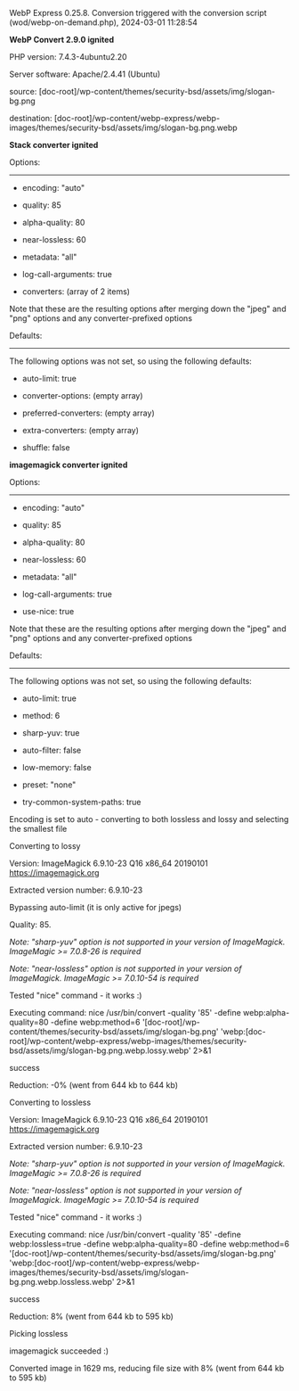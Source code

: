 WebP Express 0.25.8. Conversion triggered with the conversion script (wod/webp-on-demand.php), 2024-03-01 11:28:54

**WebP Convert 2.9.0 ignited** 
PHP version: 7.4.3-4ubuntu2.20
Server software: Apache/2.4.41 (Ubuntu)

source: [doc-root]/wp-content/themes/security-bsd/assets/img/slogan-bg.png
destination: [doc-root]/wp-content/webp-express/webp-images/themes/security-bsd/assets/img/slogan-bg.png.webp

**Stack converter ignited** 

Options:
------------
- encoding: "auto"
- quality: 85
- alpha-quality: 80
- near-lossless: 60
- metadata: "all"
- log-call-arguments: true
- converters: (array of 2 items)

Note that these are the resulting options after merging down the "jpeg" and "png" options and any converter-prefixed options

Defaults:
------------
The following options was not set, so using the following defaults:
- auto-limit: true
- converter-options: (empty array)
- preferred-converters: (empty array)
- extra-converters: (empty array)
- shuffle: false


**imagemagick converter ignited** 

Options:
------------
- encoding: "auto"
- quality: 85
- alpha-quality: 80
- near-lossless: 60
- metadata: "all"
- log-call-arguments: true
- use-nice: true

Note that these are the resulting options after merging down the "jpeg" and "png" options and any converter-prefixed options

Defaults:
------------
The following options was not set, so using the following defaults:
- auto-limit: true
- method: 6
- sharp-yuv: true
- auto-filter: false
- low-memory: false
- preset: "none"
- try-common-system-paths: true

Encoding is set to auto - converting to both lossless and lossy and selecting the smallest file

Converting to lossy
Version: ImageMagick 6.9.10-23 Q16 x86_64 20190101 https://imagemagick.org
Extracted version number: 6.9.10-23
Bypassing auto-limit (it is only active for jpegs)
Quality: 85. 
*Note: "sharp-yuv" option is not supported in your version of ImageMagick. ImageMagic >= 7.0.8-26 is required* 
*Note: "near-lossless" option is not supported in your version of ImageMagick. ImageMagic >= 7.0.10-54 is required* 
Tested "nice" command - it works :)
Executing command: nice /usr/bin/convert -quality '85' -define webp:alpha-quality=80 -define webp:method=6 '[doc-root]/wp-content/themes/security-bsd/assets/img/slogan-bg.png' 'webp:[doc-root]/wp-content/webp-express/webp-images/themes/security-bsd/assets/img/slogan-bg.png.webp.lossy.webp' 2>&1
success
Reduction: -0% (went from 644 kb to 644 kb)

Converting to lossless
Version: ImageMagick 6.9.10-23 Q16 x86_64 20190101 https://imagemagick.org
Extracted version number: 6.9.10-23
*Note: "sharp-yuv" option is not supported in your version of ImageMagick. ImageMagic >= 7.0.8-26 is required* 
*Note: "near-lossless" option is not supported in your version of ImageMagick. ImageMagic >= 7.0.10-54 is required* 
Tested "nice" command - it works :)
Executing command: nice /usr/bin/convert -quality '85' -define webp:lossless=true -define webp:alpha-quality=80 -define webp:method=6 '[doc-root]/wp-content/themes/security-bsd/assets/img/slogan-bg.png' 'webp:[doc-root]/wp-content/webp-express/webp-images/themes/security-bsd/assets/img/slogan-bg.png.webp.lossless.webp' 2>&1
success
Reduction: 8% (went from 644 kb to 595 kb)

Picking lossless
imagemagick succeeded :)

Converted image in 1629 ms, reducing file size with 8% (went from 644 kb to 595 kb)
